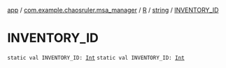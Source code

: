 [app](../../../index.md) / [com.example.chaosruler.msa_manager](../../index.md) / [R](../index.md) / [string](index.md) / [INVENTORY_ID](.)

# INVENTORY_ID

`static val INVENTORY_ID: `[`Int`](https://kotlinlang.org/api/latest/jvm/stdlib/kotlin/-int/index.html)
`static val INVENTORY_ID: `[`Int`](https://kotlinlang.org/api/latest/jvm/stdlib/kotlin/-int/index.html)
